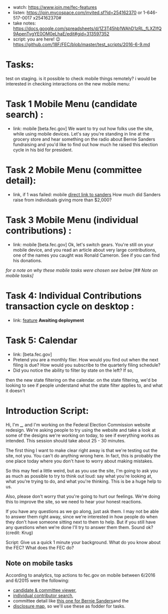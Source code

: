 - watch: <https://www.join.me/fec-features>
- listen: <https://join.mycospace.com/invited.sf?id=254162370> or 1-646-517-0017 x254162370#
- take notes: <https://docs.google.com/spreadsheets/d/1Z3T45hb1WAhD1zRL_fLXZlfQ9ApenTvgYE0OM0eLhaE/edit#gid=313597352>
- script: you are here! :wink: <https://github.com/18F/FEC/blob/master/test_scripts/2016-6-9.md>

# Tasks:

test on staging. is it possible to check mobile things remotely? i would be interested in checking interactions on the new mobile menu:

# Task 1 Mobile Menu (candidate search) :

- link: mobile [beta.fec.gov] We want to try out how folks use the site, while using mobile devices. Let's say you're standing in line at the grocery store and hear something on the radio about Bernie Sanders fundraising and you'd like to find out how much he raised this election cycle in his bid for president.

# Task 2 Mobile Menu (committee detail):

- link, if 1 was failed: mobile [direct link to sanders](https://beta.fec.gov/data/candidate/P60007168/) How much did Sanders raise from individuals giving more than $2,000?

# Task 3 Mobile Menu (individual contributions) :

- link: mobile [beta.fec.gov] Ok, let's switch gears. You're still on your mobile device, and you read an article about very large contributions, one of the names you caught was Ronald Cameron. See if you can find his donations.

_for a note on why these mobile tasks were chosen see below [## Note on mobile tasks]_

# Task 4: Individual Contributions transaction cycle on desktop :

- link: [feature](https://fec-feature-proxy.18f.gov/) **Awaiting deployment**

# Task 5: Calendar

- link: [beta.fec.gov]
- Pretend you are a monthly filer. How would you find out when the next filing is due? How would you subscribe to the quarterly filing schedule?
- Did you notice the ability to filter by state on the left? If so,

then the new state filtering on the calendar. on the state filtering, we'd be looking to see if people understand what the state filter applies to, and what it doesn't

# Introduction Script:

Hi, I'm **_**, and I'm working on the Federal Election Commission website redesign. We're asking people to try using the website and take a look at some of the designs we're working on today, to see if everything works as intended. This session should take about 25 - 30 minutes.

The first thing I want to make clear right away is that we're testing out the site, not you. You can't do anything wrong here. In fact, this is probably the one place today where you don't have to worry about making mistakes.

So this may feel a little weird, but as you use the site, I'm going to ask you as much as possible to try to think out loud: say what you're looking at, what you're trying to do, and what you're thinking. This is be a huge help to us.

Also, please don't worry that you're going to hurt our feelings. We're doing this to improve the site, so we need to hear your honest reactions.

If you have any questions as we go along, just ask them. I may not be able to answer them right away, since we're interested in how people do when they don't have someone sitting next to them to help. But if you still have any questions when we're done I'll try to answer them them. Sound ok? (credit: Krug)

Script: Give us a quick 1 minute your background. What do you know about the FEC? What does the FEC do?

## Note on mobile tasks

According to analytics, top actions to fec.gov on mobile between 6/2016 and 6/2015 were the following:

- [candidate & committee viewer](http://www.fec.gov/finance/disclosure/candcmte_info.shtml),
- [individual contributor search](http://www.fec.gov/finance/disclosure/norindsea.shtml),
- committee detail like [this one for Bernie Sanders](http://www.fec.gov/fecviewer/CandidateCommitteeDetail.do?tabIndex=1&candidateCommitteeId=S4VT00033)and the
- [disclosure map](http://www.fec.gov/disclosurep/pnational.do), so we'll use these as fodder for tasks.
